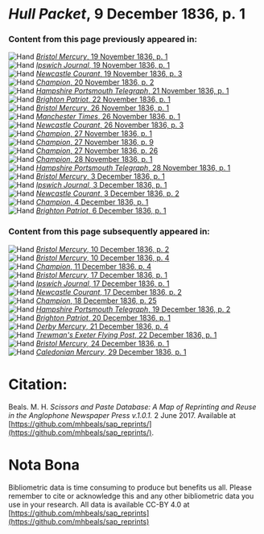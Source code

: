 # *Hull Packet*, 9 December 1836, p. 1  
  
### Content from this page previously appeared in:  
![Hand](http://scissorsandpaste.net/wp-content/uploads/2017/06/smallhandpointer.png) [*Bristol Mercury*, 19 November 1836, p. 1](https://mhbeals.github.io/sap_html/Bristol-Mercury/Bristol-Mercury-19-November-1836-p-1)  
![Hand](http://scissorsandpaste.net/wp-content/uploads/2017/06/smallhandpointer.png) [*Ipswich Journal*, 19 November 1836, p. 1](https://mhbeals.github.io/sap_html/Ipswich-Journal/Ipswich-Journal-19-November-1836-p-1)  
![Hand](http://scissorsandpaste.net/wp-content/uploads/2017/06/smallhandpointer.png) [*Newcastle Courant*, 19 November 1836, p. 3](https://mhbeals.github.io/sap_html/Newcastle-Courant/Newcastle-Courant-19-November-1836-p-3)  
![Hand](http://scissorsandpaste.net/wp-content/uploads/2017/06/smallhandpointer.png) [*Champion*, 20 November 1836, p. 2](https://mhbeals.github.io/sap_html/Champion/Champion-20-November-1836-p-2)  
![Hand](http://scissorsandpaste.net/wp-content/uploads/2017/06/smallhandpointer.png) [*Hampshire Portsmouth Telegraph*, 21 November 1836, p. 1](https://mhbeals.github.io/sap_html/Hampshire-Portsmouth-Telegraph/Hampshire-Portsmouth-Telegraph-21-November-1836-p-1)  
![Hand](http://scissorsandpaste.net/wp-content/uploads/2017/06/smallhandpointer.png) [*Brighton Patriot*, 22 November 1836, p. 1](https://mhbeals.github.io/sap_html/Brighton-Patriot/Brighton-Patriot-22-November-1836-p-1)  
![Hand](http://scissorsandpaste.net/wp-content/uploads/2017/06/smallhandpointer.png) [*Bristol Mercury*, 26 November 1836, p. 1](https://mhbeals.github.io/sap_html/Bristol-Mercury/Bristol-Mercury-26-November-1836-p-1)  
![Hand](http://scissorsandpaste.net/wp-content/uploads/2017/06/smallhandpointer.png) [*Manchester Times*, 26 November 1836, p. 1](https://mhbeals.github.io/sap_html/Manchester-Times/Manchester-Times-26-November-1836-p-1)  
![Hand](http://scissorsandpaste.net/wp-content/uploads/2017/06/smallhandpointer.png) [*Newcastle Courant*, 26 November 1836, p. 3](https://mhbeals.github.io/sap_html/Newcastle-Courant/Newcastle-Courant-26-November-1836-p-3)  
![Hand](http://scissorsandpaste.net/wp-content/uploads/2017/06/smallhandpointer.png) [*Champion*, 27 November 1836, p. 1](https://mhbeals.github.io/sap_html/Champion/Champion-27-November-1836-p-1)  
![Hand](http://scissorsandpaste.net/wp-content/uploads/2017/06/smallhandpointer.png) [*Champion*, 27 November 1836, p. 9](https://mhbeals.github.io/sap_html/Champion/Champion-27-November-1836-p-9)  
![Hand](http://scissorsandpaste.net/wp-content/uploads/2017/06/smallhandpointer.png) [*Champion*, 27 November 1836, p. 26](https://mhbeals.github.io/sap_html/Champion/Champion-27-November-1836-p-26)  
![Hand](http://scissorsandpaste.net/wp-content/uploads/2017/06/smallhandpointer.png) [*Champion*, 28 November 1836, p. 1](https://mhbeals.github.io/sap_html/Champion/Champion-28-November-1836-p-1)  
![Hand](http://scissorsandpaste.net/wp-content/uploads/2017/06/smallhandpointer.png) [*Hampshire Portsmouth Telegraph*, 28 November 1836, p. 1](https://mhbeals.github.io/sap_html/Hampshire-Portsmouth-Telegraph/Hampshire-Portsmouth-Telegraph-28-November-1836-p-1)  
![Hand](http://scissorsandpaste.net/wp-content/uploads/2017/06/smallhandpointer.png) [*Bristol Mercury*, 3 December 1836, p. 1](https://mhbeals.github.io/sap_html/Bristol-Mercury/Bristol-Mercury-3-December-1836-p-1)  
![Hand](http://scissorsandpaste.net/wp-content/uploads/2017/06/smallhandpointer.png) [*Ipswich Journal*, 3 December 1836, p. 1](https://mhbeals.github.io/sap_html/Ipswich-Journal/Ipswich-Journal-3-December-1836-p-1)  
![Hand](http://scissorsandpaste.net/wp-content/uploads/2017/06/smallhandpointer.png) [*Newcastle Courant*, 3 December 1836, p. 2](https://mhbeals.github.io/sap_html/Newcastle-Courant/Newcastle-Courant-3-December-1836-p-2)  
![Hand](http://scissorsandpaste.net/wp-content/uploads/2017/06/smallhandpointer.png) [*Champion*, 4 December 1836, p. 1](https://mhbeals.github.io/sap_html/Champion/Champion-4-December-1836-p-1)  
![Hand](http://scissorsandpaste.net/wp-content/uploads/2017/06/smallhandpointer.png) [*Brighton Patriot*, 6 December 1836, p. 1](https://mhbeals.github.io/sap_html/Brighton-Patriot/Brighton-Patriot-6-December-1836-p-1)  
  
### Content from this page subsequently appeared in:  
![Hand](http://scissorsandpaste.net/wp-content/uploads/2017/06/smallhandpointer.png) [*Bristol Mercury*, 10 December 1836, p. 2](https://mhbeals.github.io/sap_html/Bristol-Mercury/Bristol-Mercury-10-December-1836-p-2)  
![Hand](http://scissorsandpaste.net/wp-content/uploads/2017/06/smallhandpointer.png) [*Bristol Mercury*, 10 December 1836, p. 4](https://mhbeals.github.io/sap_html/Bristol-Mercury/Bristol-Mercury-10-December-1836-p-4)  
![Hand](http://scissorsandpaste.net/wp-content/uploads/2017/06/smallhandpointer.png) [*Champion*, 11 December 1836, p. 4](https://mhbeals.github.io/sap_html/Champion/Champion-11-December-1836-p-4)  
![Hand](http://scissorsandpaste.net/wp-content/uploads/2017/06/smallhandpointer.png) [*Bristol Mercury*, 17 December 1836, p. 1](https://mhbeals.github.io/sap_html/Bristol-Mercury/Bristol-Mercury-17-December-1836-p-1)  
![Hand](http://scissorsandpaste.net/wp-content/uploads/2017/06/smallhandpointer.png) [*Ipswich Journal*, 17 December 1836, p. 1](https://mhbeals.github.io/sap_html/Ipswich-Journal/Ipswich-Journal-17-December-1836-p-1)  
![Hand](http://scissorsandpaste.net/wp-content/uploads/2017/06/smallhandpointer.png) [*Newcastle Courant*, 17 December 1836, p. 2](https://mhbeals.github.io/sap_html/Newcastle-Courant/Newcastle-Courant-17-December-1836-p-2)  
![Hand](http://scissorsandpaste.net/wp-content/uploads/2017/06/smallhandpointer.png) [*Champion*, 18 December 1836, p. 25](https://mhbeals.github.io/sap_html/Champion/Champion-18-December-1836-p-25)  
![Hand](http://scissorsandpaste.net/wp-content/uploads/2017/06/smallhandpointer.png) [*Hampshire Portsmouth Telegraph*, 19 December 1836, p. 2](https://mhbeals.github.io/sap_html/Hampshire-Portsmouth-Telegraph/Hampshire-Portsmouth-Telegraph-19-December-1836-p-2)  
![Hand](http://scissorsandpaste.net/wp-content/uploads/2017/06/smallhandpointer.png) [*Brighton Patriot*, 20 December 1836, p. 1](https://mhbeals.github.io/sap_html/Brighton-Patriot/Brighton-Patriot-20-December-1836-p-1)  
![Hand](http://scissorsandpaste.net/wp-content/uploads/2017/06/smallhandpointer.png) [*Derby Mercury*, 21 December 1836, p. 4](https://mhbeals.github.io/sap_html/Derby-Mercury/Derby-Mercury-21-December-1836-p-4)  
![Hand](http://scissorsandpaste.net/wp-content/uploads/2017/06/smallhandpointer.png) [*Trewman's Exeter Flying Post*, 22 December 1836, p. 1](https://mhbeals.github.io/sap_html/Trewman's-Exeter-Flying-Post/Trewman's-Exeter-Flying-Post-22-December-1836-p-1)  
![Hand](http://scissorsandpaste.net/wp-content/uploads/2017/06/smallhandpointer.png) [*Bristol Mercury*, 24 December 1836, p. 1](https://mhbeals.github.io/sap_html/Bristol-Mercury/Bristol-Mercury-24-December-1836-p-1)  
![Hand](http://scissorsandpaste.net/wp-content/uploads/2017/06/smallhandpointer.png) [*Caledonian Mercury*, 29 December 1836, p. 1](https://mhbeals.github.io/sap_html/Caledonian-Mercury/Caledonian-Mercury-29-December-1836-p-1)  


# Citation: 

Beals. M. H. *Scissors and Paste Database: A Map of Reprinting and Reuse in the Anglophone Newspaper Press v.1.0.1.* 2 June 2017. Available at [https://github.com/mhbeals/sap_reprints/](https://github.com/mhbeals/sap_reprints/). 

# Nota Bona

Bibliometric data is time consuming to produce but benefits us all. Please remember to cite or acknowledge this and any other bibliometric data you use in your research. All data is available CC-BY 4.0 at [https://github.com/mhbeals/sap_reprints](https://github.com/mhbeals/sap_reprints)